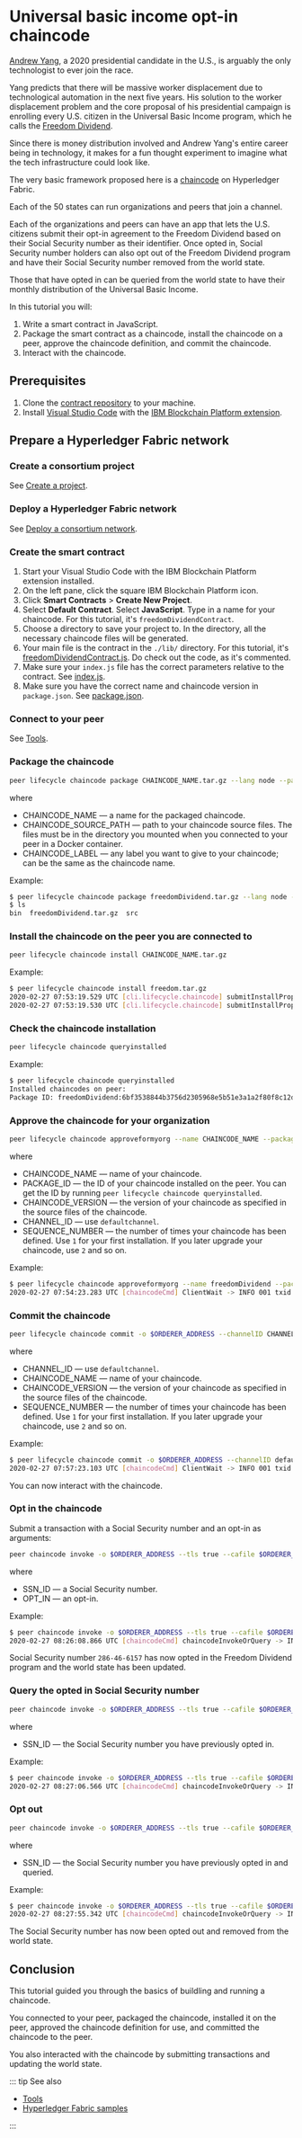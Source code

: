 # Universal basic income opt-in chaincode

[Andrew Yang](https://en.wikipedia.org/wiki/Andrew_Yang), a 2020 presidential candidate in the U.S., is arguably the only technologist to ever join the race.

Yang predicts that there will be massive worker displacement due to technological automation in the next five years. His solution to the worker displacement problem and the core proposal of his presidential campaign is enrolling every U.S. citizen in the Universal Basic Income program, which he calls the [Freedom Dividend](https://en.wikipedia.org/wiki/Andrew_Yang_2020_presidential_campaign#Freedom_Dividend_(UBI)).

Since there is money distribution involved and Andrew Yang's entire career being in technology, it makes for a fun thought experiment to imagine what the tech infrastructure could look like.

The very basic framework proposed here is a [chaincode](/blockchains/hyperledger-fabric#chaincode) on Hyperledger Fabric.

Each of the 50 states can run organizations and peers that join a channel.

Each of the organizations and peers can have an app that lets the U.S. citizens submit their opt-in agreement to the Freedom Dividend based on their Social Security number as their identifier. Once opted in, Social Security number holders can also opt out of the Freedom Dividend program and have their Social Security number removed from the world state.

Those that have opted in can be queried from the world state to have their monthly distribution of the Universal Basic Income.

In this tutorial you will:

1. Write a smart contract in JavaScript.
1. Package the smart contract as a chaincode, install the chaincode on a peer, approve the chaincode definition, and commit the chaincode.
1. Interact with the chaincode.

## Prerequisites

1. Clone the [contract repository](https://github.com/chainstack/freedomDividend) to your machine.
1. Install [Visual Studio Code](https://code.visualstudio.com/) with the [IBM Blockchain Platform extension](https://marketplace.visualstudio.com/items?itemName=IBMBlockchain.ibm-blockchain-platform).

## Prepare a Hyperledger Fabric network

### Create a consortium project

See [Create a project](/platform/create-a-project).

### Deploy a Hyperledger Fabric network

See [Deploy a consortium network](/platform/deploy-a-consortium-network).

### Create the smart contract

1. Start your Visual Studio Code with the IBM Blockchain Platform extension installed.
1. On the left pane, click the square IBM Blockchain Platform icon.
1. Click **Smart Contracts** > **Create New Project**.
1. Select **Default Contract**. Select **JavaScript**. Type in a name for your chaincode. For this tutorial, it's `freedomDividendContract`.
1. Choose a directory to save your project to. In the directory, all the necessary chaincode files will be generated.
1. Your main file is the contract in the `./lib/` directory. For this tutorial, it's [freedomDividendContract.js](https://github.com/chainstack/freedomDividend/blob/master/contract/lib/freedomDividendContract.js). Do check out the code, as it's commented.
1. Make sure your `index.js` file has the correct parameters relative to the contract. See [index.js](https://github.com/chainstack/freedomDividend/blob/master/contract/index.js).
1. Make sure you have the correct name and chaincode version in `package.json`. See [package.json](https://github.com/chainstack/chainstack/blob/master/contract/package.json).

### Connect to your peer

See [Tools](/operations/hyperledger-fabric/tools).

### Package the chaincode

``` sh
peer lifecycle chaincode package CHAINCODE_NAME.tar.gz --lang node --path CHAINCODE_SOURCE_PATH --label CHAINCODE_LABEL
```

where

* CHAINCODE_NAME — a name for the packaged chaincode.
* CHAINCODE_SOURCE_PATH — path to your chaincode source files. The files must be in the directory you mounted when you connected to your peer in a Docker container.
* CHAINCODE_LABEL — any label you want to give to your chaincode; can be the same as the chaincode name.

Example:

``` sh
$ peer lifecycle chaincode package freedomDividend.tar.gz --lang node --path /resources/chaincode/freedomDividend/ --label freedomDividend
$ ls
bin  freedomDividend.tar.gz  src
```

### Install the chaincode on the peer you are connected to

``` sh
peer lifecycle chaincode install CHAINCODE_NAME.tar.gz
```

Example:

``` sh
$ peer lifecycle chaincode install freedom.tar.gz
2020-02-27 07:53:19.529 UTC [cli.lifecycle.chaincode] submitInstallProposal -> INFO 001 Installed remotely: response:<status:200 payload:"\nHfreedomDividend:6bf3538844b3756d2305968e5b51e3a1a2f80f8c12dcb5631c73893e927b2389\022\007freedom" >
2020-02-27 07:53:19.530 UTC [cli.lifecycle.chaincode] submitInstallProposal -> INFO 002 Chaincode code package identifier: freedomDividend:6bf3538844b3756d2305968e5b51e3a1a2f80f8c12dcb5631c73893e927b2389
```

### Check the chaincode installation

``` sh
peer lifecycle chaincode queryinstalled
```

Example:

``` sh
$ peer lifecycle chaincode queryinstalled
Installed chaincodes on peer:
Package ID: freedomDividend:6bf3538844b3756d2305968e5b51e3a1a2f80f8c12dcb5631c73893e927b2389, Label: freedomDividend
```

### Approve the chaincode for your organization

``` sh
peer lifecycle chaincode approveformyorg --name CHAINCODE_NAME --package-id PACKAGE_ID -o $ORDERER_ADDRESS --tls --tlsRootCertFiles $CORE_PEER_TLS_ROOTCERT_FILE --cafile $ORDERER_CA --version CHAINCODE_VERSION --channelID CHANNEL_ID --sequence SEQUENCE_NUMBER
```

where

* CHAINCODE_NAME — name of your chaincode.
* PACKAGE_ID — the ID of your chaincode installed on the peer. You can get the ID by running `peer lifecycle chaincode queryinstalled`.
* CHAINCODE_VERSION — the version of your chaincode as specified in the source files of the chaincode.
* CHANNEL_ID — use `defaultchannel`.
* SEQUENCE_NUMBER — the number of times your chaincode has been defined. Use `1` for your first installation. If you later upgrade your chaincode, use `2` and so on.

Example:

``` sh
$ peer lifecycle chaincode approveformyorg --name freedomDividend --package-id freedomDividend:6bf3538844b3756d2305968e5b51e3a1a2f80f8c12dcb5631c73893e927b2389 -o $ORDERER_ADDRESS --tls --tlsRootCertFiles $CORE_PEER_TLS_ROOTCERT_FILE --cafile $ORDERER_CA --version 1.0.2 --channelID defaultchannel --sequence 1
2020-02-27 07:54:23.283 UTC [chaincodeCmd] ClientWait -> INFO 001 txid [2d1b7169dd463bed30df080a7f1bf431753085971b662946050ee98dff39ec15] committed with status (VALID)
```

### Commit the chaincode

``` sh
peer lifecycle chaincode commit -o $ORDERER_ADDRESS --channelID CHANNEL_ID --name CHAINCODE_NAME --version CHAINCODE_VERSION --sequence SEQUENCE_NUMBER --tls --tlsRootCertFiles $CORE_PEER_TLS_ROOTCERT_FILE --cafile $ORDERER_CA --peerAddresses $CORE_PEER_ADDRESS
```

where

* CHANNEL_ID — use `defaultchannel`.
* CHAINCODE_NAME — name of your chaincode.
* CHAINCODE_VERSION — the version of your chaincode as specified in the source files of the chaincode.
* SEQUENCE_NUMBER — the number of times your chaincode has been defined. Use `1` for your first installation. If you later upgrade your chaincode, use `2` and so on.

Example:

``` sh
$ peer lifecycle chaincode commit -o $ORDERER_ADDRESS --channelID defaultchannel --name freedomDividend --version 1.0.2 --sequence 1 --tls --tlsRootCertFiles $CORE_PEER_TLS_ROOTCERT_FILE --cafile $ORDERER_CA --peerAddresses $CORE_PEER_ADDRESS
2020-02-27 07:57:23.103 UTC [chaincodeCmd] ClientWait -> INFO 001 txid [6bda96084fd7d66813935ca72c44d1ac40f4ac2d64b0afb5fe7bad9484b2345c] committed with status (VALID)
```

You can now interact with the chaincode.

### Opt in the chaincode

Submit a transaction with a Social Security number and an opt-in as arguments:

``` sh
peer chaincode invoke -o $ORDERER_ADDRESS --tls true --cafile $ORDERER_CA -C defaultchannel -n freedomDividend --peerAddresses $CORE_PEER_ADDRESS --tlsRootCertFiles $CORE_PEER_TLS_ROOTCERT_FILE -c '{"Args":["optIn", "SSN_ID", "OPT_IN"]}'
```

where

* SSN_ID — a Social Security number.
* OPT_IN — an opt-in.

Example:

``` sh
$ peer chaincode invoke -o $ORDERER_ADDRESS --tls true --cafile $ORDERER_CA -C defaultchannel -n freedomDividend --peerAddresses $CORE_PEER_ADDRESS --tlsRootCertFiles $CORE_PEER_TLS_ROOTCERT_FILE -c '{"Args":["optIn", "286-46-6157", "opt in"]}'
2020-02-27 08:26:08.866 UTC [chaincodeCmd] chaincodeInvokeOrQuery -> INFO 001 Chaincode invoke successful. result: status:200
```

Social Security number `286-46-6157` has now opted in the Freedom Dividend program and the world state has been updated.

### Query the opted in Social Security number

``` sh
peer chaincode invoke -o $ORDERER_ADDRESS --tls true --cafile $ORDERER_CA -C defaultchannel -n freedomDividend --peerAddresses $CORE_PEER_ADDRESS --tlsRootCertFiles $CORE_PEER_TLS_ROOTCERT_FILE -c '{"Args":["querySSN", "SSN_ID"]}'
```

where

* SSN_ID — the Social Security number you have previously opted in.

Example:

``` sh
$ peer chaincode invoke -o $ORDERER_ADDRESS --tls true --cafile $ORDERER_CA -C defaultchannel -n freedomDividend --peerAddresses $CORE_PEER_ADDRESS --tlsRootCertFiles $CORE_PEER_TLS_ROOTCERT_FILE -c '{"Args":["querySSN", "286-46-6157"]}'
2020-02-27 08:27:06.566 UTC [chaincodeCmd] chaincodeInvokeOrQuery -> INFO 001 Chaincode invoke successful. result: status:200 payload:"{\"opt\":\"opt in\"}"
```

### Opt out

``` sh
peer chaincode invoke -o $ORDERER_ADDRESS --tls true --cafile $ORDERER_CA -C defaultchannel -n freedomDividend --peerAddresses $CORE_PEER_ADDRESS --tlsRootCertFiles $CORE_PEER_TLS_ROOTCERT_FILE -c '{"Args":["optOut", "SSN_ID"]}'
```

where

* SSN_ID — the Social Security number you have previously opted in and queried.

Example:

``` sh
$ peer chaincode invoke -o $ORDERER_ADDRESS --tls true --cafile $ORDERER_CA -C defaultchannel -n freedomDividend --peerAddresses $CORE_PEER_ADDRESS --tlsRootCertFiles $CORE_PEER_TLS_ROOTCERT_FILE -c '{"Args":["optOut", "286-46-6157"]}'
2020-02-27 08:27:55.342 UTC [chaincodeCmd] chaincodeInvokeOrQuery -> INFO 001 Chaincode invoke successful. result: status:200
```

The Social Security number has now been opted out and removed from the world state.

## Conclusion

This tutorial guided you through the basics of buildling and running a chaincode.

You connected to your peer, packaged the chaincode, installed it on the peer, approved the chaincode definition for use, and committed the chaincode to the peer.

You also interacted with the chaincode by submitting transactions and updating the world state.

::: tip See also

* [Tools](/operations/hyperledger-fabric/tools)
* [Hyperledger Fabric samples](https://github.com/hyperledger/fabric-samples/)

:::
